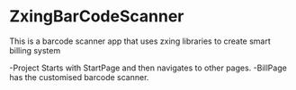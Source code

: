 # ZxingBarCodeScanner
This is a barcode scanner app that uses zxing libraries to create smart billing system

-Project Starts with StartPage and then navigates to other pages.
-BillPage has the customised barcode scanner.
